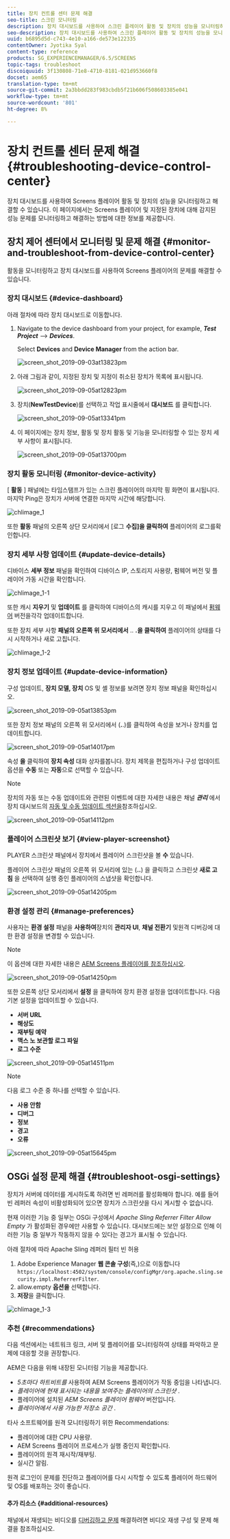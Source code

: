 ```yaml
---
title: 장치 컨트롤 센터 문제 해결
seo-title: 스크린 모니터링
description: 장치 대시보드를 사용하여 스크린 플레이어 활동 및 장치의 성능을 모니터링하고 문제를 해결하려면 이 페이지를 따르십시오.
seo-description: 장치 대시보드를 사용하여 스크린 플레이어 활동 및 장치의 성능을 모니터링하고 문제를 해결하려면 이 페이지를 따르십시오.
uuid: b6895d5d-c743-4e10-a166-de573e122335
contentOwner: Jyotika Syal
content-type: reference
products: SG_EXPERIENCEMANAGER/6.5/SCREENS
topic-tags: troubleshoot
discoiquuid: 3f130808-71e8-4710-8181-021d953660f8
docset: aem65
translation-type: tm+mt
source-git-commit: 2a3bbdd283f983cbdb5f21b606f508603385e041
workflow-type: tm+mt
source-wordcount: '801'
ht-degree: 8%

---
```



# 장치 컨트롤 센터 문제 해결 {#troubleshooting-device-control-center}

장치 대시보드를 사용하여 Screens 플레이어 활동 및 장치의 성능을 모니터링하고 해결할 수 있습니다. 이 페이지에서는 Screens 플레이어 및 지정된 장치에 대해 감지된 성능 문제를 모니터링하고 해결하는 방법에 대한 정보를 제공합니다.

## 장치 제어 센터에서 모니터링 및 문제 해결 {#monitor-and-troubleshoot-from-device-control-center}

활동을 모니터링하고 장치 대시보드를 사용하여 Screens 플레이어의 문제를 해결할 수 있습니다.

### 장치 대시보드 {#device-dashboard}

아래 절차에 따라 장치 대시보드로 이동합니다.

1. Navigate to the device dashboard from your project, for example, ***Test Project*** --> ***Devices***.

   Select **Devices** and **Device Manager** from the action bar.

   ![screen_shot_2019-09-03at13823pm](assets/screen_shot_2019-09-03at13823pm.png)

1. 아래 그림과 같이, 지정된 장치 및 지정이 취소된 장치가 목록에 표시됩니다.

   ![screen_shot_2019-09-05at12823pm](assets/screen_shot_2019-09-05at12823pm.png)

1. 장치(**NewTestDevice**)를 선택하고 작업 표시줄에서 **대시보드** 를 클릭합니다.

   ![screen_shot_2019-09-05at13341pm](assets/screen_shot_2019-09-05at13341pm.png)

1. 이 페이지에는 장치 정보, 활동 및 장치 활동 및 기능을 모니터링할 수 있는 장치 세부 사항이 표시됩니다.

   ![screen_shot_2019-09-05at13700pm](assets/screen_shot_2019-09-05at13700pm.png)

### 장치 활동 모니터링 {#monitor-device-activity}

[ **활동** ] 패널에는 타임스탬프가 있는 스크린 플레이어의 마지막 핑 화면이 표시됩니다. 마지막 Ping은 장치가 서버에 연결한 마지막 시간에 해당합니다.

![chlimage_1](assets/chlimage_1.png)

또한 **활동** 패널의 오른쪽 상단 모서리에서 [로그 **수집]을 클릭하여** 플레이어의 로그를확인합니다.

### 장치 세부 사항 업데이트 {#update-device-details}

디바이스 **세부 정보** 패널을 확인하여 디바이스 IP, 스토리지 사용량, 펌웨어 버전 및 플레이어 가동 시간을 확인합니다.

![chlimage_1-1](assets/chlimage_1-1.png)

또한 캐시 **지우기** 및 **업데이트** 를 클릭하여 디바이스의 캐시를 지우고 이 패널에서 [펌웨어](screens-glossary.md) 버전을각각 업데이트합니다.

또한 장치 세부 사항 **패널의 오른쪽 위 모서리에서** .. **.을 클릭하여** 플레이어의 상태를 다시 시작하거나 새로 고칩니다.

![chlimage_1-2](assets/chlimage_1-2.png)

### 장치 정보 업데이트 {#update-device-information}

구성 업데이트, **장치 모델, 장치** OS 및 셸 정보를 보려면 장치 정보 패널을 확인하십시오.

![screen_shot_2019-09-05at13853pm](assets/screen_shot_2019-09-05at13853pm.png)

또한 장치 정보 패널의 오른쪽 위 모서리에서 (**.**.)를 클릭하여 속성을 보거나 장치를 업데이트합니다.

![screen_shot_2019-09-05at14017pm](assets/screen_shot_2019-09-05at14017pm.png)

속성 **을** 클릭하여 **장치 속성** 대화 상자를봅니다. 장치 제목을 편집하거나 구성 업데이트 옵션을 **수동** 또는 **자동**&#x200B;으로 선택할 수 있습니다.

>[!NOTE]
>
>장치의 자동 또는 수동 업데이트와 관련된 이벤트에 대한 자세한 내용은 채널 ***관리*** 에서 장치 대시보드의 [자동 및 수동 업데이트 섹션을](managing-channels.md)참조하십시오.

![screen_shot_2019-09-05at14112pm](assets/screen_shot_2019-09-05at14112pm.png)

### 플레이어 스크린샷 보기 {#view-player-screenshot}

PLAYER 스크린샷 패널에서 장치에서 플레이어 스크린샷을 볼 **수** 있습니다.

플레이어 스크린샷 패널의 오른쪽 위 모서리에 있는 (**..**) 을 클릭하고 스크린샷 **새로 고침** 을 선택하여 실행 중인 플레이어의 스냅샷을 확인합니다.

![screen_shot_2019-09-05at14205pm](assets/screen_shot_2019-09-05at14205pm.png)

### 환경 설정 관리 {#manage-preferences}

사용자는 **환경 설정** 패널을 **사용하여**&#x200B;장치의 **관리자 UI**, **채널 전환기** 및원격 디버깅에 대한 환경 설정을 변경할 수 있습니다.

>[!NOTE]
>이 옵션에 대한 자세한 내용은 [AEM Screens 플레이어를 참조하십시오](working-with-screens-player.md).

![screen_shot_2019-09-05at14250pm](assets/screen_shot_2019-09-05at14250pm.png)

또한 오른쪽 상단 모서리에서 **설정** 을 클릭하여 장치 환경 설정을 업데이트합니다. 다음 기본 설정을 업데이트할 수 있습니다.

* **서버 URL**
* **해상도**
* **재부팅 예약**
* **맥스 노 보관할 로그 파일**
* **로그 수준**

![screen_shot_2019-09-05at14511pm](assets/screen_shot_2019-09-05at14511pm.png)

>[!NOTE]
>다음 로그 수준 중 하나를 선택할 수 있습니다.
>* **사용 안함**
>* **디버그**
>* **정보**
>* **경고**
>* **오류**


![screen_shot_2019-09-05at15645pm](assets/screen_shot_2019-09-05at15645pm.png)

## OSGi 설정 문제 해결 {#troubleshoot-osgi-settings}

장치가 서버에 데이터를 게시하도록 하려면 빈 레퍼러를 활성화해야 합니다. 예를 들어 빈 레퍼러 속성이 비활성화되어 있으면 장치가 스크린샷을 다시 게시할 수 없습니다.

현재 이러한 기능 중 일부는 OSGi 구성에서 *Apache Sling Referrer Filter Allow Empty* 가 활성화된 경우에만 사용할 수 있습니다. 대시보드에는 보안 설정으로 인해 이러한 기능 중 일부가 작동하지 않을 수 있다는 경고가 표시될 수 있습니다.

아래 절차에 따라 Apache Sling 레퍼러 필터 빈 허용

1. Adobe Experience Manager **웹 콘솔 구성**(즉,)으로 이동합니다 `https://localhost:4502/system/console/configMgr/org.apache.sling.security.impl.ReferrerFilter`.
1. allow.empty **옵션을** 선택합니다.
1. **저장**&#x200B;을 클릭합니다.

![chlimage_1-3](assets/chlimage_1-3.png)

### 추천 {#recommendations}

다음 섹션에서는 네트워크 링크, 서버 및 플레이어를 모니터링하여 상태를 파악하고 문제에 대응할 것을 권장합니다.

AEM은 다음을 위해 내장된 모니터링 기능을 제공합니다.

* *5초마다 하트비트를* 사용하여 AEM Screens 플레이어가 작동 중임을 나타냅니다.
* *플레이어에 현재 표시되는 내용을 보여주는 플레이어의 스크린샷* .
* 플레이어에 설치된 *AEM Screens 플레이어 펌웨어* 버전입니다.
* *플레이어에서 사용 가능한 저장소 공간* .

타사 소프트웨어를 원격 모니터링하기 위한 Recommendations:

* 플레이어에 대한 CPU 사용량.
* AEM Screens 플레이어 프로세스가 실행 중인지 확인합니다.
* 플레이어의 원격 재시작/재부팅.
* 실시간 알림.

원격 로그인이 문제를 진단하고 플레이어를 다시 시작할 수 있도록 플레이어 하드웨어 및 OS를 배포하는 것이 좋습니다.

#### 추가 리소스 {#additional-resources}

채널에서 재생되는 비디오를 [디버깅하고 문제](troubleshoot-videos.md) 해결하려면 비디오 재생 구성 및 문제 해결을 참조하십시오.
